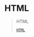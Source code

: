 # HTML

> <success icon="HTML">HTML</success>
>
> [`HTML`](https://developer.mozilla.org/zh-CN/docs/Web/HTML)
